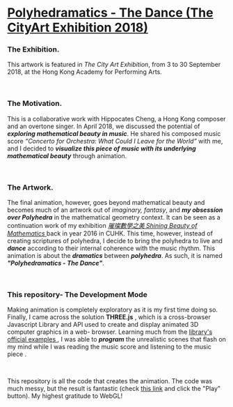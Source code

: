 # <a href="https://kiking0501.github.io/polyhedramatics-dance-2018/"> Polyhedramatics - The Dance (The CityArt Exhibition 2018)</a>

### The Exhibition.

This artwork is featured in *The City Art Exhibition*, from 3 to 30 September 2018, at the Hong Kong Academy for Performing Arts.  

<br>

### The Motivation.

This is a collaborative work with Hippocates Cheng, a Hong Kong composer and an overtone singer. In April 2018, we discussed the potential of ***exploring mathematical beauty in music***. He shared his composed music score *“Concerto for Orchestra: What Could I Leave for the World”* with me, and I decided to ***visualize this piece of music with its underlying mathematical beauty***  through animation. 

<br>

### The Artwork.

The final animation, however, goes beyond mathematical beauty and becomes much of an artwork out of *imaginary, fantasy*, and ***my obsession over Polyhedra*** in the mathematical geometry context. It can be seen as a continuation work of my exhibition <a href="https://www.facebook.com/pg/ShiningBeautyofMaths">*璀璨數學之美 Shining Beauty of Mathematics* </a> back in year 2016 in CUHK. This time, however, instead of creating scriptures of polyhedra, I decide to bring the polyhedra to live and ***dance*** according to their internal coherence with the music rhythm.  This animation is about the ***dramatics*** between ***polyhedra***. As such, it is named ***"Polyhedramatics - The Dance"***.

<br>

### This repository- The Development Mode

Making animation is completely exploratory as it is my first time doing so. Finally, I came across the solution **THREE.js** , which is a cross-browser Javascript Library and API used to create and display animated 3D computer graphics in a web- browser. Learning much from the <a href="https://threejs.org/examples"> library's official examples </a>, I was able to ***program*** the unrealistic scenes that flash on my mind while I was reading the music score and listening to the music piece . 

<br>

This repository is all the code that creates the animation. The code was much messy, but the result is fantastic (check <a href=" https://kiking0501.github.io/polyhedramatics-dance-2018/">this link</a> and click the "Play" button). My highest gratitude to WebGL!


